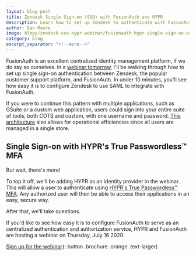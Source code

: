 ```yaml
---
layout: blog-post
title: Zendesk Single Sign-on (SSO) with FusionAuth and HYPR
description: Learn how to set up Zendesk to authenticate with FusionAuth and HYPR.
author: Dan Moore
image: blogs/zendesk-sso-hypr-webinar/fusionauth-hypr-single-sign-on-sso-webinar.jpg
category: blog
excerpt_separator: "<!--more-->"
---
```


FusionAuth is an excellent centralized identity management platform, if we do say so ourselves. In a [webinar tomorrow](https://get.hypr.com/fusionauth-webcast), I'll be walking through how to set up single sign-on authentication between Zendesk, the popular customer support platform, and FusionAuth. In under 10 minutes, you'll see how easy it is to configure Zendesk to use SAML to integrate with FusionAuth. 

<!--more-->

If you were to continue this pattern with multiple applications, such as GSuite or a custom web application, users could sign into your entire suite of tools, both COTS and custom, with one username and password. [This architecture](/blog/2020/07/08/auth-and-the-bottleneck-architecture) also allows for operational efficiencies since all users are managed in a single store.

## Single Sign-on with HYPR's True Passwordless&trade; MFA

But wait, there's more!

To top it off, we'll be adding HYPR as an identity provider in the webinar. This will allow a user to authenticate using [HYPR's True Passwordless&trade; MFA](https://www.hypr.com/true-passwordless-mfa/). Any authorized user will then be able to access their applications in an easy, secure way. 

After that, we'll take questions.

If you'd like to see how easy it is to configure FusionAuth to serve as an centralized authentication and authorization service, HYPR and FusionAuth are hosting a webinar on Thursday, July 16 2020. 

[Sign up for the webinar](https://get.hypr.com/fusionauth-webcast){:.button .brochure .orange .text-larger}
